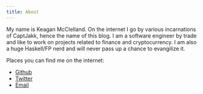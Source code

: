 ```yaml
---
title: About
---
```


My name is Keagan McClelland. On the internet I go by various incarnations of CaptJakk, hence the
name of this blog. I am a software engineer by trade and like to work on projects related to 
finance and cryptocurrency. I am also a huge Haskell/FP nerd and will never pass up a chance to
evangilize it.

Places you can find me on the internet:

* [Github](https://github.com/CaptJakk)
* [Twitter](https://twitter.com/_CaptJakk)
* [Email](mailto:keagan.mcclelland@gmail.com)

